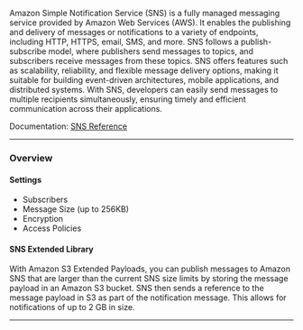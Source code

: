 Amazon Simple Notification Service (SNS) is a fully managed messaging service provided by Amazon Web Services (AWS). It enables the publishing and delivery of messages or notifications to a variety of endpoints, including HTTP, HTTPS, email, SMS, and more. SNS follows a publish-subscribe model, where publishers send messages to topics, and subscribers receive messages from these topics. SNS offers features such as scalability, reliability, and flexible message delivery options, making it suitable for building event-driven architectures, mobile applications, and distributed systems. With SNS, developers can easily send messages to multiple recipients simultaneously, ensuring timely and efficient communication across their applications.

Documentation: [SNS Reference](https://aws.amazon.com/sns/)
___
### Overview
#### Settings
- Subscribers
- Message Size (up to 256KB)
- Encryption
- Access Policies
#### SNS Extended Library
With Amazon S3 Extended Payloads, you can publish messages to Amazon SNS that are larger than the current SNS size limits by storing the message payload in an Amazon S3 bucket. SNS then sends a reference to the message payload in S3 as part of the notification message. This allows for notifications of up to 2 GB in size.

___